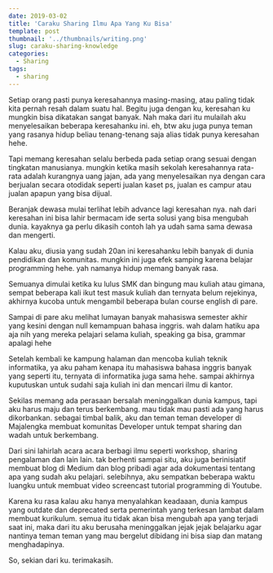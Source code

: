 ```yaml
---
date: 2019-03-02
title: 'Caraku Sharing Ilmu Apa Yang Ku Bisa'
template: post
thumbnail: '../thumbnails/writing.png'
slug: caraku-sharing-knowledge
categories:
  - Sharing
tags:
  - sharing
---
```


Setiap orang pasti punya keresahannya masing-masing, atau paling tidak kita pernah resah dalam suatu hal. Begitu juga dengan ku, keresahan ku mungkin bisa dikatakan sangat banyak. Nah maka dari itu mulailah aku menyelesaikan beberapa keresahanku ini. eh, btw aku juga punya teman yang rasanya hidup beliau tenang-tenang saja alias tidak punya keresahan hehe. 

Tapi memang keresahan selalu berbeda pada setiap orang sesuai dengan tingkatan manusianya. mungkin ketika masih sekolah keresahannya rata-rata adalah kurangnya uang jajan, ada yang menyelesaikan nya dengan cara berjualan secara otodidak seperti jualan kaset ps, jualan es campur atau jualan apapun yang bisa dijual. 

Beranjak dewasa mulai terlihat lebih advance lagi keresahan nya. nah dari keresahan ini bisa lahir bermacam ide serta solusi yang bisa mengubah dunia. kayaknya ga perlu dikasih contoh lah ya udah sama sama dewasa dan mengerti.

Kalau aku, diusia yang sudah 20an ini keresahanku lebih banyak di dunia pendidikan dan komunitas. mungkin ini juga efek samping karena belajar programming hehe. yah namanya hidup memang banyak rasa. 

Semuanya dimulai ketika ku lulus SMK dan bingung mau kuliah atau gimana, sempat beberapa kali ikut test masuk kuliah dan ternyata belum rejekinya, akhirnya kucoba untuk mengambil beberapa bulan course english di pare. 

Sampai di pare aku melihat lumayan banyak mahasiswa semester akhir yang kesini dengan null kemampuan bahasa inggris. wah dalam hatiku apa aja nih yang mereka pelajari selama kuliah, speaking ga bisa, grammar apalagi hehe

Setelah kembali ke kampung halaman dan mencoba kuliah teknik informatika, ya aku paham kenapa itu mahasiswa bahasa inggris banyak yang seperti itu, ternyata di informatika juga sama hehe. sampai akhirnya kuputuskan untuk sudahi saja kuliah ini dan mencari ilmu di kantor. 

Sekilas memang ada perasaan bersalah meninggalkan dunia kampus, tapi aku harus maju dan terus berkembang. mau tidak mau pasti ada yang harus dikorbankan. sebagai timbal balik, aku dan teman teman developer di Majalengka membuat komunitas Developer untuk tempat sharing dan wadah untuk berkembang. 

Dari sini lahirlah acara acara berbagi ilmu seperti workshop, sharing pengalaman dan lain lain. tak berhenti sampai situ, aku juga berinisiatif membuat blog di Medium dan blog pribadi agar ada dokumentasi tentang apa yang sudah aku pelajari. selebihnya, aku sempatkan beberapa waktu luangku untuk membuat video screencast tutorial programming di Youtube. 

Karena ku rasa kalau aku hanya menyalahkan keadaaan, dunia kampus yang outdate dan deprecated serta pemerintah yang terkesan lambat dalam membuat kurikulum. semua itu tidak akan bisa mengubah apa yang terjadi saat ini, maka dari itu aku berusaha meninggalkan jejak jejak belajarku agar nantinya teman teman yang mau bergelut dibidang ini bisa siap dan matang menghadapinya. 

So, sekian dari ku. terimakasih.